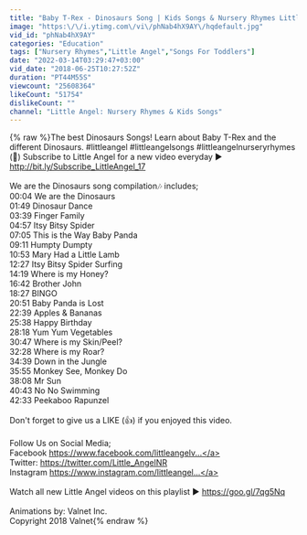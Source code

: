 ```yaml
---
title: "Baby T-Rex - Dinosaurs Song | Kids Songs & Nursery Rhymes Little Angel"
image: "https:\/\/i.ytimg.com\/vi\/phNab4hX9AY\/hqdefault.jpg"
vid_id: "phNab4hX9AY"
categories: "Education"
tags: ["Nursery Rhymes","Little Angel","Songs For Toddlers"]
date: "2022-03-14T03:29:47+03:00"
vid_date: "2018-06-25T10:27:52Z"
duration: "PT44M55S"
viewcount: "25608364"
likeCount: "51754"
dislikeCount: ""
channel: "Little Angel: Nursery Rhymes & Kids Songs"
---
```

{% raw %}The best Dinosaurs Songs! Learn about Baby T-Rex and the different Dinosaurs. #littleangel #littleangelsongs #littleangelnurseryrhymes<br />(🔔) Subscribe to Little Angel for a new video everyday ► <a rel="nofollow" target="blank" href="http://bit.ly/Subscribe_LittleAngel_17">http://bit.ly/Subscribe_LittleAngel_17</a><br /><br />We are the Dinosaurs song compilation🎶 includes;<br />00:04 We are the Dinosaurs<br />01:49 Dinosaur Dance<br />03:39 Finger Family<br />04:57 Itsy Bitsy Spider<br />07:05 This is the Way Baby Panda<br />09:11 Humpty Dumpty<br />10:53 Mary Had a Little Lamb<br />12:27 Itsy Bitsy Spider Surfing<br />14:19 Where is my Honey?<br />16:42 Brother John<br />18:27 BINGO<br />20:51 Baby Panda is Lost<br />22:39 Apples &amp; Bananas<br />25:38 Happy Birthday<br />28:18 Yum Yum Vegetables<br />30:47 Where is my Skin/Peel?<br />32:28 Where is my Roar?<br />34:39 Down in the Jungle<br />35:55 Monkey See, Monkey Do<br />38:08 Mr Sun<br />40:43 No No Swimming<br />42:33 Peekaboo Rapunzel<br /><br />Don't forget to give us a LIKE (👍) if you enjoyed this video.<br /><br />Follow Us on Social Media;<br />Facebook <a rel="nofollow" target="blank" href="https://www.facebook.com/littleangelv...">https://www.facebook.com/littleangelv...</a> <br />Twitter: <a rel="nofollow" target="blank" href="https://twitter.com/Little_AngelNR">https://twitter.com/Little_AngelNR</a> <br />Instagram <a rel="nofollow" target="blank" href="https://www.instagram.com/littleangel...">https://www.instagram.com/littleangel...</a> <br /><br />Watch all new Little Angel videos on this playlist ► <a rel="nofollow" target="blank" href="https://goo.gl/7qg5Nq">https://goo.gl/7qg5Nq</a><br /><br />Animations by: Valnet Inc.<br />Copyright 2018 Valnet{% endraw %}
